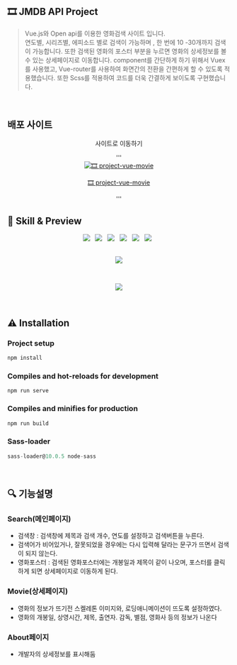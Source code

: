 ## 🎞 JMDB API Project

> Vue.js와 Open api를 이용한 영화검색 사이트 입니다.  
연도별, 시리즈별, 에피소드 별로 검색이 가능하며 , 한 번에 10 -30개까지 검색이 가능합니다.
또한 검색된 영화의 포스터 부분을 누르면 영화의 상세정보를 볼 수 있는 상세페이지로 이동합니다.
component를 간단하게 하기 위해서 Vuex를 사용했고, Vue-router를 사용하여 화면간의 전환을 간편하게 할 수 있도록 적용했습니다.
또한 Scss를 적용하여 코드를 더욱 간결하게 보이도록 구현했습니다.

<br/>

## 배포 사이트
<div align="center">  
  <p>사이트로 이동하기</p>  
  
  '''   
  [![🎞 project-vue-movie](https://user-images.githubusercontent.com/82005305/156928842-b46ba520-1629-4ddf-9da2-e539fae67eeb.gif)]("project-vue-movie.netlify.app")
 
  [🎞 project-vue-movie]("project-vue-movie.netlify.app")   
  
  '''
</div>

## 📝 Skill & Preview
<p align="center">
<img src="https://img.shields.io/badge/HTML5-E34F26?style=flat-square&logo=HTML5&logoColor=white"/> &nbsp
<img src="https://img.shields.io/badge/CSS3-1572B6?style=flat-square&logo=CSS3&logoColor=white"/> &nbsp
<img src="https://img.shields.io/badge/JavaScript-F7DF1E?style=flat-square&logo=JavaScript&logoColor=white"/> &nbsp
<img src="https://img.shields.io/badge/Vue.js-4FC08D?style=flat-square&logo=Vue.js&logoColor=white"/> &nbsp
<img src="https://img.shields.io/badge/Sass-CC6699?style=flat-square&logo=Sass&logoColor=white"/> &nbsp 
<img src="https://img.shields.io/badge/OpenAPI-FFD900?style=flat-square&logo=OpenAPI Initiative&logoColor=white"/> &nbsp 
<br/>
<br/>
<p align="center">
<img src="https://user-images.githubusercontent.com/82005305/135117113-a16c2cd5-f156-4720-a87c-f4a0259a0930.gif">
</p>

<br/>

<p align="center">
<img src="https://user-images.githubusercontent.com/82005305/135118972-5efbb03a-4738-4e04-bb22-5d8b79c68c58.gif">
</p>


<br/>

## ⚠ Installation

### **Project setup**

```jsx
npm install
```

### **Compiles and hot-reloads for development**

```
npm run serve

```

### **Compiles and minifies for production**

```jsx
npm run build
```

### Sass-loader

```jsx
sass-loader@10.0.5 node-sass
```

<br/>

## 🔍 기능설명

### Search(메인페이지)

- 검색창 : 검색창에 제목과 검색 개수, 연도를 설정하고 검색버튼을 누른다.
- 검색어가 비어있거나, 잘못되었을 경우에는 다시 입력해 달라는 문구가 뜨면서 검색이 되지 않는다.
- 영화포스터 : 검색된 영화포스터에는 개봉일과 제목이 같이 나오며, 포스터를 클릭하게 되면 상세페이지로 이동하게 된다.

### Movie(상세페이지)

- 영화의 정보가 뜨기전 스켈레톤 이미지와, 로딩애니메이션이 뜨도록 설정하였다.
- 영화의 개봉일, 상영시간, 제목, 출연자. 감독, 별점, 영화사 등의 정보가 나온다

### About페이지

- 개발자의 상세정보를 표시해둠
